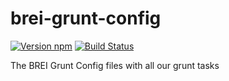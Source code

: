 # brei-grunt-config

[![Version npm][version]](http://browsenpm.org/package/brei-grunt-config)
[![Build Status](https://travis-ci.org/BarkleyREI/brei-grunt-config.svg?branch=master)](https://travis-ci.org/BarkleyREI/brei-grunt-config)

[version]: http://img.shields.io/npm/v/brei-grunt-config.svg?style=flat-square

The BREI Grunt Config files with all our grunt tasks
